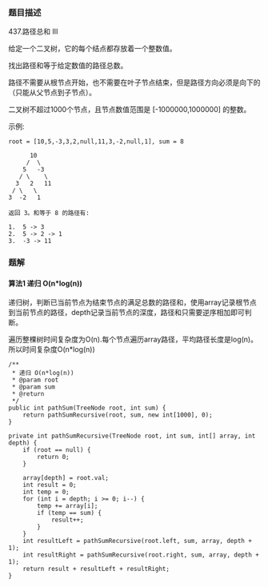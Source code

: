 ### 题目描述
437.路径总和 III

给定一个二叉树，它的每个结点都存放着一个整数值。

找出路径和等于给定数值的路径总数。

路径不需要从根节点开始，也不需要在叶子节点结束，但是路径方向必须是向下的（只能从父节点到子节点）。

二叉树不超过1000个节点，且节点数值范围是 [-1000000,1000000] 的整数。

示例:
```
root = [10,5,-3,3,2,null,11,3,-2,null,1], sum = 8

      10
     /  \
    5   -3
   / \    \
  3   2   11
 / \   \
3  -2   1

返回 3。和等于 8 的路径有:

1.  5 -> 3
2.  5 -> 2 -> 1
3.  -3 -> 11
```

### 题解

#### 算法1 递归 O(n*log(n))

递归树，判断已当前节点为结束节点的满足总数的路径和，使用array记录根节点到当前节点的路径，depth记录当前节点的深度，路径和只需要逆序相加即可判断。

遍历整棵树时间复杂度为O(n).每个节点遍历array路径，平均路径长度是log(n)。所以时间复杂度O(n*log(n))


```$java
/**
 * 递归 O(n*log(n))
 * @param root
 * @param sum
 * @return
 */
public int pathSum(TreeNode root, int sum) {
    return pathSumRecursive(root, sum, new int[1000], 0);
}

private int pathSumRecursive(TreeNode root, int sum, int[] array, int depth) {
    if (root == null) {
        return 0;
    }

    array[depth] = root.val;
    int result = 0;
    int temp = 0;
    for (int i = depth; i >= 0; i--) {
        temp += array[i];
        if (temp == sum) {
            result++;
        }
    }
    int resultLeft = pathSumRecursive(root.left, sum, array, depth + 1);
    int resultRight = pathSumRecursive(root.right, sum, array, depth + 1);
    return result + resultLeft + resultRight;
}
```